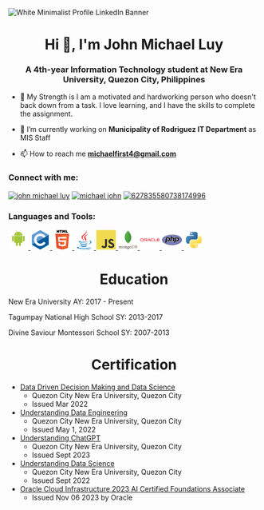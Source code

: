 ![White Minimalist Profile LinkedIn Banner](https://github.com/CCSmikel/CCSmikel/assets/118158378/3668d1b5-89e2-442b-8bcd-69c8d235fcc3)

<h1 align="center">Hi 👋, I'm John Michael Luy</h1>
<h3 align="center"> A 4th-year Information Technology student at New Era University, Quezon City, Philippines </h3>

- 💬 My Strength is I am a motivated and hardworking person who doesn't back down from a task. I love learning, and I have the skills to complete the assignment.

- 🔭 I’m currently working on **Municipality of Rodriguez IT Department** as MIS Staff

- 📫 How to reach me **michaelfirst4@gmail.com**

<h3 align="left">Connect with me:</h3>
<p align="left">
<a href="https://linkedin.com/in/john michael luy" target="blank"><img align="center" src="https://raw.githubusercontent.com/rahuldkjain/github-profile-readme-generator/master/src/images/icons/Social/linked-in-alt.svg" alt="john michael luy" height="30" width="40" /></a>
<a href="https://fb.com/michael john" target="blank"><img align="center" src="https://raw.githubusercontent.com/rahuldkjain/github-profile-readme-generator/master/src/images/icons/Social/facebook.svg" alt="michael john" height="30" width="40" /></a>
<a href="https://discord.gg/627835580738174996" target="blank"><img align="center" src="https://raw.githubusercontent.com/rahuldkjain/github-profile-readme-generator/master/src/images/icons/Social/discord.svg" alt="627835580738174996" height="30" width="40" /></a>
</p>

<h3 align="left">Languages and Tools:</h3>
<p align="left"> <a href="https://developer.android.com" target="_blank" rel="noreferrer"> <img src="https://raw.githubusercontent.com/devicons/devicon/master/icons/android/android-original-wordmark.svg" alt="android" width="40" height="40"/> </a> <a href="https://www.cprogramming.com/" target="_blank" rel="noreferrer"> <img src="https://raw.githubusercontent.com/devicons/devicon/master/icons/c/c-original.svg" alt="c" width="40" height="40"/> </a> <a href="https://www.w3.org/html/" target="_blank" rel="noreferrer"> <img src="https://raw.githubusercontent.com/devicons/devicon/master/icons/html5/html5-original-wordmark.svg" alt="html5" width="40" height="40"/> </a> <a href="https://www.java.com" target="_blank" rel="noreferrer"> <img src="https://raw.githubusercontent.com/devicons/devicon/master/icons/java/java-original.svg" alt="java" width="40" height="40"/> </a> <a href="https://developer.mozilla.org/en-US/docs/Web/JavaScript" target="_blank" rel="noreferrer"> <img src="https://raw.githubusercontent.com/devicons/devicon/master/icons/javascript/javascript-original.svg" alt="javascript" width="40" height="40"/> </a> <a href="https://www.mongodb.com/" target="_blank" rel="noreferrer"> <img src="https://raw.githubusercontent.com/devicons/devicon/master/icons/mongodb/mongodb-original-wordmark.svg" alt="mongodb" width="40" height="40"/> </a> <a href="https://www.oracle.com/" target="_blank" rel="noreferrer"> <img src="https://raw.githubusercontent.com/devicons/devicon/master/icons/oracle/oracle-original.svg" alt="oracle" width="40" height="40"/> </a> <a href="https://www.php.net" target="_blank" rel="noreferrer"> <img src="https://raw.githubusercontent.com/devicons/devicon/master/icons/php/php-original.svg" alt="php" width="40" height="40"/> </a> <a href="https://www.python.org" target="_blank" rel="noreferrer"> <img src="https://raw.githubusercontent.com/devicons/devicon/master/icons/python/python-original.svg" alt="python" width="40" height="40"/> </a> </p>

<h1 align="center">Education</h1>
<p align="left">New Era University
AY: 2017 - Present </p>
<p align="left">Tagumpay National High School
SY: 2013-2017 </p>
<p align="left">Divine Saviour Montessori School
SY: 2007-2013 </p>



<h1 align="center">Certification</h1>

- [Data Driven Decision Making and Data Science](https://drive.google.com/file/d/1XbjfkKuuEr7YM7YWVG291--qs_TMQL4H/view?usp=sharing)
    - Quezon City New Era University, Quezon City
    - Issued Mar 2022
- [Understanding Data Engineering](https://drive.google.com/file/d/1XbjfkKuuEr7YM7YWVG291--qs_TMQL4H/view?usp=sharing)
    - Quezon City New Era University, Quezon City
    - Issued May 1, 2022
- [Understanding ChatGPT](https://drive.google.com/file/d/1XbjfkKuuEr7YM7YWVG291--qs_TMQL4H/view?usp=sharing)
    - Quezon City New Era University, Quezon City
    - Issued Sept 2023
- [Understanding Data Science](https://drive.google.com/file/d/1XbjfkKuuEr7YM7YWVG291--qs_TMQL4H/view?usp=sharing)
    - Quezon City New Era University, Quezon City
    - Issued Sept 2022
- [Oracle Cloud Infrastructure 2023 AI Certified Foundations Associate]([https://drive.google.com/file/d/1XbjfkKuuEr7YM7YWVG291--qs_TMQL4H/view?usp=sharing](https://catalog-education.oracle.com/pls/certview/sharebadge?id=D43F36B7F45B2C15183B5B93A0F2AE3CA217DD1F1A7D463E92A52964FC037325)https://catalog-education.oracle.com/pls/certview/sharebadge?id=D43F36B7F45B2C15183B5B93A0F2AE3CA217DD1F1A7D463E92A52964FC037325)
    - Issued Nov 06 2023 by Oracle
